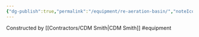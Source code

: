 ```yaml
---
{"dg-publish":true,"permalink":"/equipment/re-aeration-basin/","noteIcon":"","created":"2025-01-02T10:46:45.466-06:00"}
---
```


Constructed by [[Contractors/CDM Smith\|CDM Smith]]
#equipment 